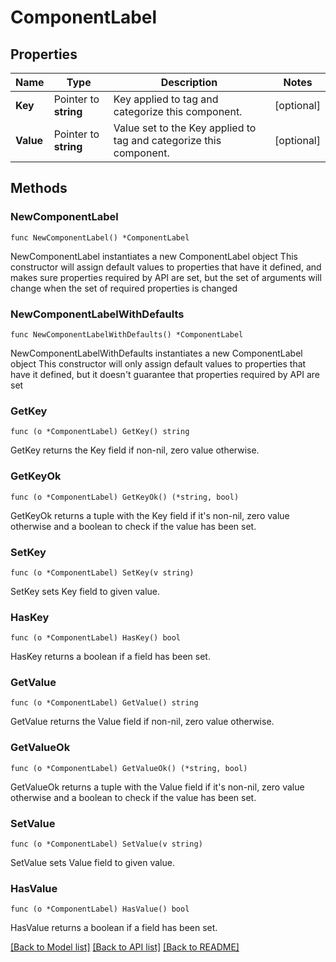 # ComponentLabel

## Properties

Name | Type | Description | Notes
------------ | ------------- | ------------- | -------------
**Key** | Pointer to **string** | Key applied to tag and categorize this component. | [optional] 
**Value** | Pointer to **string** | Value set to the Key applied to tag and categorize this component. | [optional] 

## Methods

### NewComponentLabel

`func NewComponentLabel() *ComponentLabel`

NewComponentLabel instantiates a new ComponentLabel object
This constructor will assign default values to properties that have it defined,
and makes sure properties required by API are set, but the set of arguments
will change when the set of required properties is changed

### NewComponentLabelWithDefaults

`func NewComponentLabelWithDefaults() *ComponentLabel`

NewComponentLabelWithDefaults instantiates a new ComponentLabel object
This constructor will only assign default values to properties that have it defined,
but it doesn't guarantee that properties required by API are set

### GetKey

`func (o *ComponentLabel) GetKey() string`

GetKey returns the Key field if non-nil, zero value otherwise.

### GetKeyOk

`func (o *ComponentLabel) GetKeyOk() (*string, bool)`

GetKeyOk returns a tuple with the Key field if it's non-nil, zero value otherwise
and a boolean to check if the value has been set.

### SetKey

`func (o *ComponentLabel) SetKey(v string)`

SetKey sets Key field to given value.

### HasKey

`func (o *ComponentLabel) HasKey() bool`

HasKey returns a boolean if a field has been set.

### GetValue

`func (o *ComponentLabel) GetValue() string`

GetValue returns the Value field if non-nil, zero value otherwise.

### GetValueOk

`func (o *ComponentLabel) GetValueOk() (*string, bool)`

GetValueOk returns a tuple with the Value field if it's non-nil, zero value otherwise
and a boolean to check if the value has been set.

### SetValue

`func (o *ComponentLabel) SetValue(v string)`

SetValue sets Value field to given value.

### HasValue

`func (o *ComponentLabel) HasValue() bool`

HasValue returns a boolean if a field has been set.


[[Back to Model list]](../README.md#documentation-for-models) [[Back to API list]](../README.md#documentation-for-api-endpoints) [[Back to README]](../README.md)


